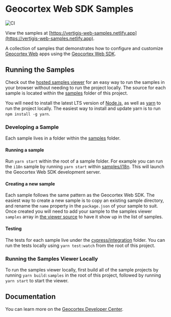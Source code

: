 # Geocortex Web SDK Samples

![CI](https://github.com/geocortex/vertigis-web-samples/workflows/CI/badge.svg)

View the samples at [https://vertigis-web-samples.netlify.app](https://vertigis-web-samples.netlify.app).

A collection of samples that demonstrates how to configure and customize [Geocortex Web](https://www.geocortex.com/products/gxw/) apps using the [Geocortex Web SDK](https://developers.geocortex.com/docs/web/sdk-overview).

## Running the Samples

Check out the [hosted samples viewer](https://vertigis-web-samples.netlify.app/) for an easy way to run the samples in your browser without needing to run the project locally. The source for each sample is located within the [samples](samples) folder of this project.

You will need to install the latest LTS version of [Node.js](https://nodejs.org/), as well as [yarn](https://yarnpkg.com/) to run the project locally. The easiest way to install and update yarn is to run `npm install -g yarn`.

### Developing a Sample

Each sample lives in a folder within the [samples](samples) folder.

#### Running a sample

Run `yarn start` within the root of a sample folder. For example you can run the `i18n` sample by running `yarn start` within [samples/i18n](samples/i18n). This will launch the Geocortex Web SDK development server.

#### Creating a new sample

Each sample follows the same pattern as the Geocortex Web SDK. The easiest way to create a new sample is to copy an existing sample directory, and rename the `name` property in the `package.json` of your sample to suit. Once created you will need to add your sample to the samples viewer `samples` array in [the viewer source](viewer/src/App.tsx) to have it show up in the list of samples.

#### Testing

The tests for each sample live under the [cypress/integration](cypress/integration) folder. You can run the tests locally using `yarn test:watch` from the root of this project.

### Running the Samples Viewer Locally

To run the samples viewer locally, first build all of the sample projects by running `yarn build:samples` in the root of this project, followed by running `yarn start` to start the viewer.

## Documentation

You can learn more on the [Geocortex Developer Center](https://developers.geocortex.com/docs/web/overview).
